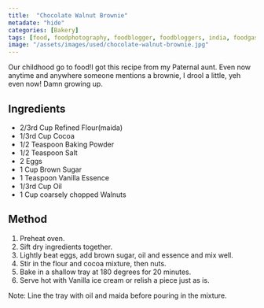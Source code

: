```yaml
---
title:  "Chocolate Walnut Brownie"
metadate: "hide"
categories: [Bakery]
tags: [food, foodphotography, foodblogger, foodbloggers, india, foodgasm, indianfood, love, foodcoma, foodporn,indiancooking, indianrecipe, foodlovers, indianfood, indianfoodbloggers, foodiesofinstagram, foodlove, indian, indiancouple, eatlocal, eathealthy, eatwell, desifood, trending, tasty, taste, yummyinmytummy, foodie, instafood, instafoodie, foodstagram, instagood, passionatepaprika, foodblog, easy, indian, recipe, mothersrecipe, cooking, easycooking, easyrecipe, simple, simplefood, bakery, bread, brownie, easybake, easybaking, chocolate, easybrownie]
image: "/assets/images/used/chocolate-walnut-brownie.jpg"
---
```


Our childhood go to food!I got this recipe from my Paternal aunt. Even now anytime and anywhere someone mentions a brownie, I drool a little, yeh even now! Damn growing up. 

## Ingredients

- 2/3rd Cup Refined Flour(maida)
- 1/3rd Cup Cocoa
- 1/2 Teaspoon Baking Powder
- 1/2 Teaspoon Salt
- 2 Eggs
- 1 Cup Brown Sugar
- 1 Teaspoon Vanilla Essence
- 1/3rd Cup Oil
- 1 Cup coarsely chopped Walnuts

## Method

1. Preheat oven.
2. Sift dry ingredients together.
3. Lightly beat eggs, add brown sugar, oil and essence and mix well.
4. Stir in the flour and cocoa mixture, then nuts. 
5. Bake in a shallow tray at 180 degrees for 20 minutes. 
6. Serve hot with Vanilla ice cream or relish a piece just as is. 
 
Note: Line the tray with oil and maida before pouring in the mixture.
